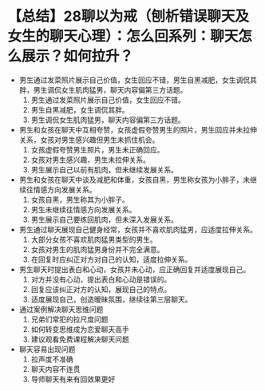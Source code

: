 # 【总结】28聊以为戒（刨析错误聊天及女生的聊天心理）：怎么回系列：聊天怎么展示？如何拉升？

-   男生通过发菜照片展示自己价值，女生回应不错，男生自黑减肥，女生调侃其胖，男生调侃女生肌肉猛男，聊天内容偏第三方话题。
    1.  男生通过发菜照片展示自己价值，女生回应不错。
    2.  男生自黑减肥，女生调侃其胖。
    3.  男生调侃女生肌肉猛男，聊天内容偏第三方话题。
-   男生和女孩在聊天中互相夸赞，女孩虚假夸赞男生的照片，男生回应并未拉伸关系，女孩对男生感兴趣但男生未抓住机会。
    1.  女孩虚假夸赞男生照片，男生未正确回应。
    2.  女孩对男生感兴趣，男生未拉伸关系。
    3.  男生展示自己以前有肌肉，但未继续发展关系。
-   男生和女孩在聊天中谈及减肥和体重，女孩自黑，男生称女孩为小胖子，未继续往情感方向发展关系。
    1.  女孩自黑，男生称其为小胖子。
    2.  男生未继续往情感方向发展关系。
    3.  男生展示自己要练回肌肉，但未深入发展关系。
-   男生通过聊天展现自己健身经常，女孩并不喜欢肌肉猛男，应适度拉伸关系。
    1.  大部分女孩不喜欢肌肉猛男类型的男生。
    2.  女孩对男生的肌肉猛男身份并不完全满意。
    3.  在回复时应纠正对方对自己的认知，适度拉伸关系。
-   男生聊天时提出表白和心动，女孩并未心动，应正确回复并适度展现自己。
    1.  对方并没有心动，提出表白和心动是错误的。
    2.  回复应该纠正对方的认知，展现自己的特点。
    3.  适度展现自己，创造暧昧氛围，继续往第三层聊天。
-   通过案例解决聊天思维问题
    1.  兄弟们常犯的拉尺度问题
    2.  如何转变思维成为恋爱聊天高手
    3.  建议观看免费课程解决聊天问题
-   聊天容易出现问题
    1.  拉声度不准确
    2.  聊天内容不连贯
    3.  导师聊天有来有回效果更好